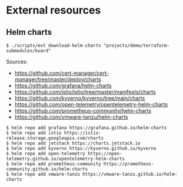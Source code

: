 # External resources

## Helm charts

```
$ ./scripts/ext download-helm-charts "projects/demo/terraform-submodules/kuard"
```

Sources:

- https://github.com/cert-manager/cert-manager/tree/master/deploy/charts
- https://github.com/grafana/helm-charts
- https://github.com/istio/istio/tree/master/manifests/charts
- https://github.com/kyverno/kyverno/tree/main/charts
- https://github.com/open-telemetry/opentelemetry-helm-charts
- https://github.com/prometheus-community/helm-charts
- https://github.com/vmware-tanzu/helm-charts

```
$ helm repo add grafana https://grafana.github.io/helm-charts
$ helm repo add istio https://istio-release.storage.googleapis.com/charts
$ helm repo add jetstack https://charts.jetstack.io
$ helm repo add kyverno https://kyverno.github.io/kyverno
$ helm repo add open-telemetry https://open-telemetry.github.io/opentelemetry-helm-charts
$ helm repo add prometheus-community https://prometheus-community.github.io/helm-charts
$ helm repo add vmware-tanzu https://vmware-tanzu.github.io/helm-charts
```
